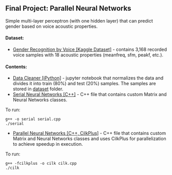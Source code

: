 ## Final Project: Parallel Neural Networks
Simple multi-layer perceptron (with one hidden layer) that can predict gender based on voice acoustic properties.
#### Dataset:
* [Gender Recognition by Voice [Kaggle Dataset]](https://www.kaggle.com/primaryobjects/voicegender) - contains 3,168 recorded voice samples with 18 acoustic properties (meanfreq, sfm, peakf, etc.).

#### Contents:
* [Data Cleaner [iPython]](https://github.com/mishig25/2017Block2/blob/master/project/data_cleaner.ipynb) - jupyter notebook that normalizes the data and divides it into train (80%) and test (20%) samples. The samples are stored in [dataset](https://github.com/mishig25/2017Block2/tree/master/project/dataset) folder.
* [Serial Neural Networks [C++]](https://github.com/mishig25/2017Block2/blob/master/project/serial.cpp) - C++ file that contains custom Matrix and Neural Networks classes.

To run:
```
g++ -o serial serial.cpp
./serial
```
* [Parallel Neural Networks [C++, CilkPlus]](https://github.com/mishig25/2017Block2/blob/master/project/cilk.cpp) - C++ file that contains custom Matrix and Neural Networks classes and uses CilkPlus for parallelization to achieve speedup in execution.

To run:
```
g++ -fcilkplus -o cilk cilk.cpp
./cilk
```
